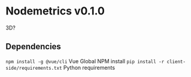 # Nodemetrics v0.1.0
3D?

## Dependencies
`npm install -g @vue/cli` Vue Global NPM install
`pip install -r client-side/requirements.txt` Python requirements